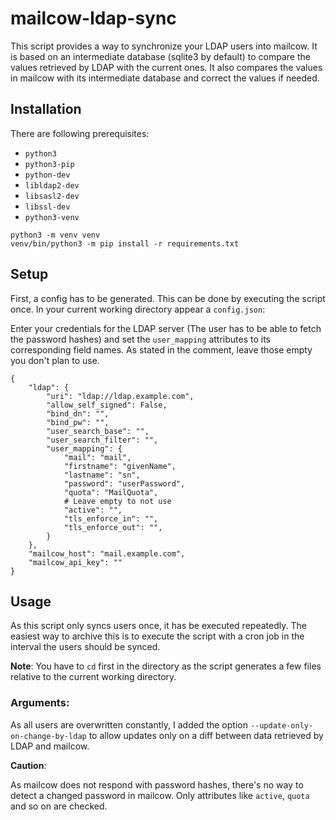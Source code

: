 # mailcow-ldap-sync

This script provides a way to synchronize your LDAP users into mailcow. It is based on an intermediate database (sqlite3 by default) to compare the values retrieved by LDAP with the current ones.
It also compares the values in mailcow with its intermediate database and correct the values if needed.

## Installation

There are following prerequisites:
- `python3`
- `python3-pip`
- `python-dev`
- `libldap2-dev`
- `libsasl2-dev`
- `libssl-dev`
- `python3-venv`

```
python3 -m venv venv
venv/bin/python3 -m pip install -r requirements.txt
```
## Setup

First, a config has to be generated. This can be done by executing the script once. 
In your current working directory appear a `config.json`:

Enter your credentials for the LDAP server (The user has to be able to fetch the password hashes) and set the `user_mapping` attributes to its corresponding field names. As stated in the comment, leave those empty you don't plan to use. 

```
{
    "ldap": {
        "uri": "ldap://ldap.example.com",
        "allow_self_signed": False,
        "bind_dn": "",
        "bind_pw": "",
        "user_search_base": "",
        "user_search_filter": "",
        "user_mapping": {
            "mail": "mail",
            "firstname": "givenName",
            "lastname": "sn",
            "password": "userPassword",
            "quota": "MailQuota",
            # Leave empty to not use
            "active": "",
            "tls_enforce_in": "",
            "tls_enforce_out": "",
        }
    },
    "mailcow_host": "mail.example.com",
    "mailcow_api_key": ""
}
```

## Usage

As this script only syncs users once, it has be executed repeatedly.
The easiest way to archive this is to execute the script with a cron job in the interval the users should be synced.

**Note**:
You have to `cd` first in the directory as the script generates a few files relative to the current working directory.

### Arguments:

As all users are overwritten constantly, I added the option `--update-only-on-change-by-ldap` to allow
updates only on a diff between data retrieved by LDAP and mailcow.

**Caution**:

As mailcow does not respond with password hashes, there's no way to detect a changed password in mailcow. 
Only attributes like `active`, `quota` and so on are checked. 